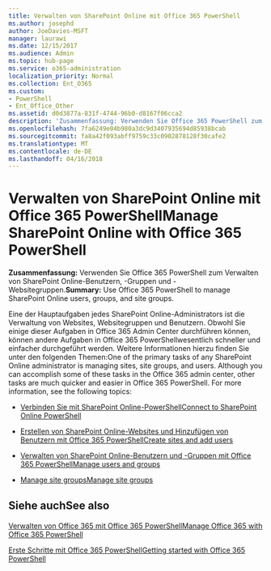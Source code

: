 ```yaml
---
title: Verwalten von SharePoint Online mit Office 365 PowerShell
ms.author: josephd
author: JoeDavies-MSFT
manager: laurawi
ms.date: 12/15/2017
ms.audience: Admin
ms.topic: hub-page
ms.service: o365-administration
localization_priority: Normal
ms.collection: Ent_O365
ms.custom:
- PowerShell
- Ent_Office_Other
ms.assetid: d0d3877a-831f-4744-96b0-d8167f06cca2
description: 'Zusammenfassung: Verwenden Sie Office 365 PowerShell zum Verwalten von SharePoint Online-Benutzern, -Gruppen und -Websitegruppen.'
ms.openlocfilehash: 7fa6249e04b980a3dc9d3407935694d85938bcab
ms.sourcegitcommit: fa8a42f093abff9759c33c0902878128f30cafe2
ms.translationtype: MT
ms.contentlocale: de-DE
ms.lasthandoff: 04/16/2018
---
```

# <a name="manage-sharepoint-online-with-office-365-powershell"></a><span data-ttu-id="7462f-103">Verwalten von SharePoint Online mit Office 365 PowerShell</span><span class="sxs-lookup"><span data-stu-id="7462f-103">Manage SharePoint Online with Office 365 PowerShell</span></span>

 <span data-ttu-id="7462f-104">**Zusammenfassung:** Verwenden Sie Office 365 PowerShell zum Verwalten von SharePoint Online-Benutzern, -Gruppen und -Websitegruppen.</span><span class="sxs-lookup"><span data-stu-id="7462f-104">**Summary:** Use Office 365 PowerShell to manage SharePoint Online users, groups, and site groups.</span></span>
  
<span data-ttu-id="7462f-p101">Eine der Hauptaufgaben jedes SharePoint Online-Administrators ist die Verwaltung von Websites, Websitegruppen und Benutzern. Obwohl Sie einige dieser Aufgaben in Office 365 Admin Center durchführen können, können andere Aufgaben in Office 365 PowerShellwesentlich schneller und einfacher durchgeführt werden. Weitere Informationen hierzu finden Sie unter den folgenden Themen:</span><span class="sxs-lookup"><span data-stu-id="7462f-p101">One of the primary tasks of any SharePoint Online administrator is managing sites, site groups, and users. Although you can accomplish some of these tasks in the Office 365 admin center, other tasks are much quicker and easier in Office 365 PowerShell. For more information, see the following topics:</span></span>

- [<span data-ttu-id="7462f-108">Verbinden Sie mit SharePoint Online-PowerShell</span><span class="sxs-lookup"><span data-stu-id="7462f-108">Connect to SharePoint Online PowerShell</span></span>](https://docs.microsoft.com/en-us/powershell/sharepoint/sharepoint-online/connect-sharepoint-online?view=sharepoint-ps)
  
- [<span data-ttu-id="7462f-109">Erstellen von SharePoint Online-Websites und Hinzufügen von Benutzern mit Office 365 PowerShell</span><span class="sxs-lookup"><span data-stu-id="7462f-109">Create sites and add users</span></span>](http://technet.microsoft.com/library/c55d4ccf-ab36-481a-a285-c40234e11abd.aspx)
    
- [<span data-ttu-id="7462f-110">Verwalten von SharePoint Online-Benutzern und -Gruppen mit Office 365 PowerShell</span><span class="sxs-lookup"><span data-stu-id="7462f-110">Manage users and groups</span></span>](http://technet.microsoft.com/library/9680af2e-a965-4e62-92ee-da72105c7800.aspx)
    
- [<span data-ttu-id="7462f-111">Manage site groups</span><span class="sxs-lookup"><span data-stu-id="7462f-111">Manage site groups</span></span>](http://technet.microsoft.com/library/122f4099-c78d-4cce-bab0-4343b04596ae.aspx)
    
## <a name="see-also"></a><span data-ttu-id="7462f-112">Siehe auch</span><span class="sxs-lookup"><span data-stu-id="7462f-112">See also</span></span>

#### 

[<span data-ttu-id="7462f-113">Verwalten von Office 365 mit Office 365 PowerShell</span><span class="sxs-lookup"><span data-stu-id="7462f-113">Manage Office 365 with Office 365 PowerShell</span></span>](manage-office-365-with-office-365-powershell.md)
  
[<span data-ttu-id="7462f-114">Erste Schritte mit Office 365 PowerShell</span><span class="sxs-lookup"><span data-stu-id="7462f-114">Getting started with Office 365 PowerShell</span></span>](getting-started-with-office-365-powershell.md)

